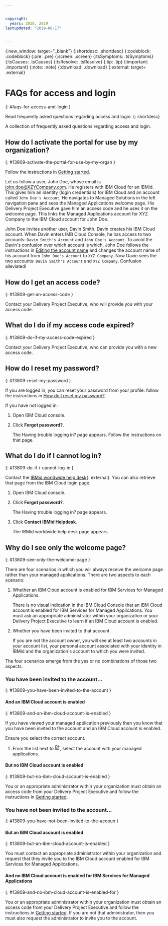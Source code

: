 ```yaml
---


copyright:
  years: 2018, 2019
lastupdated: "2019-06-17"


---
```


{:new_window: target="_blank"} 
{:shortdesc: .shortdesc} 
{:codeblock: .codeblock} 
{:pre: .pre} 
{:screen: .screen} 
{:tsSymptoms: .tsSymptoms} 
{:tsCauses: .tsCauses} 
{:tsResolve: .tsResolve} 
{:tip: .tip} 
{:important: .important} 
{:note: .note} 
{:download: .download} 
{:external: target= .external} 

# FAQs for access and login
{: #faqs-for-access-and-login } 

Read frequently asked questions regarding access and login.
{: shortdesc} 

A collection of frequently asked questions regarding access and login.

## How do I activate the portal for use by my organization?
{: #13809-activate-the-portal-for-use-by-my-organ } 

Follow the instructions in [Getting
started](/docs/managed-solutions?topic=managed-solutions-getting-started "Getting started").

Let us follow a user, John Doe, whose email is john.doe@XZYCompany.com.
He registers with IBM Cloud for an IBMid. This gives him an identity
(login credentials) for IBM Cloud and an account called `John Doe's
Account`. He navigates to Managed Solutions in the left navigation pane
and sees the Managed Applications welcome page. His Delivery Project
Executive gave him an access code and he uses it on the welcome page.
This links the Managed Applications account for XYZ Company to the IBM
Cloud account for John Doe.

John Doe invites another user, Davin Smith. Davin creates his IBM Cloud
account. When Davin enters IMB Cloud Console, he has access to two
accounts: `Davin Smith's Account` and `John Doe's Account`. To avoid the
Davin's confusion over which account is which, John Doe follows the
instructions in [Editing the account
name](/docs/account?topic=account-account_settings#change-acct-name) and
changes the account name of his account from `John Doe's Account` to
`XYZ Company`. Now Davin sees the two accounts: `Davin Smith's Account`
and `XYZ Company`. Confusion alleviated\!

## How do I get an access code?
{: #13809-get-an-access-code } 

Contact your Delivery Project Executive, who will provide you with your
access code.

## What do I do if my access code expired?
{: #13809-do-if-my-access-code-expired } 

Contact your Delivery Project Executive, who can provide you with a new
access code.

## How do I reset my password?
{: #13809-reset-my-password } 

If you are logged in, you can reset your password from your profile:
follow the instructions in [How do I reset my
password?](/docs/account?topic=account-accountfaqs#reset-password).

If you have not logged in:

1.  Open IBM Cloud console.

2.  Click **Forgot password?**.
    
    The Having trouble logging in? page appears. Follow the instructions
    on that page.

## What do I do if I cannot log in?
{: #13809-do-if-i-cannot-log-in } 

Contact the [IBMid worldwide help
desk](https://www.ibm.com/ibmid/myibm/help/us/helpdesk.html){: external}. You can
also retrieve that page from the IBM Cloud login page.

1.  Open IBM Cloud console.

2.  Click **Forgot password?**.
    
    The Having trouble logging in? page appears.

3.  Click **Contact IBMid Helpdesk**.
    
    The IBMid worldwide help desk page appears.

## Why do I see only the welcome page?
{: #13809-see-only-the-welcome-page } 

There are four scenarios in which you will always receive the welcome
page rather than your managed applications. There are two aspects to
each scenario:

1.  Whether an IBM Cloud account is enabled for IBM Services for Managed
    Applications.
    
    There is no visual indication in the IBM Cloud Console that an IBM
    Cloud account is enabled for IBM Services for Managed Applications.
    You must ask an appropriate administrator within your organization
    or your Delivery Project Executive to learn if an IBM Cloud account
    is enabled.

2.  Whether you have been invited to that account.
    
    If you are not the account owner, you will see at least two accounts
    in your account list, your personal account associated with your
    identity in IBMid and the organization's account to which you were
    invited.

The four scenarios emerge from the yes or no combinations of those two
aspects.

### You have been invited to the account...
{: #13809-you-have-been-invited-to-the-account } 

#### And an IBM Cloud account is enabled
{: #13809-and-an-ibm-cloud-account-is-enabled } 

If you have viewed your managed application previously then you know
that you have been invited to the account and an IBM Cloud account is
enabled.

Ensure you select the correct account.

1.  From the list next to <svg aria-label="pencil with paper"
    alt="pencil with paper" viewBox="0 0 32 32" width="16"
    height="16"><path d="M22 22v6H6V4h10V2H6a2 2 0 0 0-2 2v24a2 2 0 0
    0 2 2h16a2 2 0 0 0 2-2v-6z"/><path d="M29.537 5.76L26.24
    2.463a1.58 1.58 0 0 0-2.236 0L10 16.467V22h5.533L29.537 7.995a1.58
    1.58 0 0 0 0-2.235zM14.704 20H12v-2.704l9.44-9.441 2.705
    2.704zM25.56 9.145l-2.704-2.704 2.267-2.267 2.704
    2.704z"/></svg>, select the account with your managed
    applications.

#### But no IBM Cloud account is enabled
{: #13809-but-no-ibm-cloud-account-is-enabled } 

You or an appropriate administrator within your organization must obtain
an access code from your Delivery Project Executive and follow the
instructions in [Getting
started](/docs/managed-solutions?topic=managed-solutions-getting-started "Getting started").

### You have not been invited to the account...
{: #13809-you-have-not-been-invited-to-the-accoun } 

#### But an IBM Cloud account is enabled
{: #13809-but-an-ibm-cloud-account-is-enabled } 

You must contact an appropriate administrator within your organization
and request that they invite you to the IBM Cloud account enabled for
IBM Services for Managed
Applications.

#### And no IBM Cloud account is enabled for IBM Services for Managed Applications
{: #13809-and-no-ibm-cloud-account-is-enabled-for } 

You or an appropriate administrator within your organization must obtain
an access code from your Delivery Project Executive and follow the
instructions in [Getting
started](/docs/managed-solutions?topic=managed-solutions-getting-started "Getting started").
If you are not that administrator, then you must also request the
administrator to invite you to the account.
